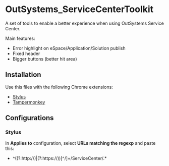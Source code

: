 # OutSystems_ServiceCenterToolkit
A set of tools to enable a better experience when using OutSystems Service Center.

Main features:
- Error highlight on eSpace/Application/Solution publish
- Fixed header
- Bigger buttons (better hit area)

## Installation
Use this files with the following Chrome extensions:
- [Stylus](https://chrome.google.com/webstore/detail/stylus/clngdbkpkpeebahjckkjfobafhncgmne?hl=en)
- [Tampermonkey](https://chrome.google.com/webstore/detail/tampermonkey/dhdgffkkebhmkfjojejmpbldmpobfkfo?hl=en)

## Configurations
### Stylus
In **Applies to** configuration, select **URLs matching the regexp** and paste this:

- ^((?:http:\/\/)|(?:https:\/\/))[^\/]+\/ServiceCenter\/.*
